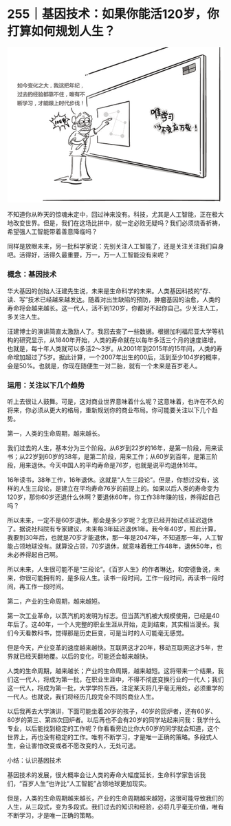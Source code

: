 # 255｜基因技术：如果你能活120岁，你打算如何规划人生？

![](img/80d89bbd3da4988d0dcc036c0caa2de0.jpg)

不知道你从昨天的惊魂未定中，回过神来没有。科技，尤其是人工智能，正在极大地改变世界。但是，我们在这场比拼中，就一定必败无疑吗？我们必须烧香祈祷，希望强人工智能带着善意降临吗？

同样是放眼未来，另一批科学家说：先别关注人工智能了，还是关注关注我们自身吧。活得好，活得久最重要，万一，万一人工智能没有来呢？

### 概念：基因技术

华大基因的创始人汪建先生说，未来是生命科学的未来。人类基因科技的“存、读、写”技术已经越来越发达。随着对出生缺陷的预防，肿瘤基因的治愈，人类的寿命将会越来越长。这一代人，活不到120岁，你都对不起你自己。少关注人工，多关注人生。

汪建博士的演讲简直太激励人了。我回去查了一些数据。根据加利福尼亚大学等机构的研究显示，从1840年开始，人类的寿命就在以每年多活三个月的速度递增。也就是，每十年人类就可以多活2～3岁。从2001年到2015年的15年间，人类的寿命增加超过了5岁。据此计算，一个2007年出生的00后，活到至少104岁的概率，会是50%。也就是，你现在随便生一对二胎，就有一个未来是百岁老人。

### 运用：关注以下几个趋势

听上去很让人鼓舞。可是，这对商业世界意味着什么呢？这意味着，也许在不久的将来，你必须从更大的格局，重新规划你的商业布局。你可能要关注以下几个趋势。

第一，人类的生命周期，越来越长。

我们过去的人生，基本分为三个阶段。从6岁到22岁的16年，是第一阶段，用来读书；从22岁到60岁的38年，是第二阶段，用来工作；从60岁到百年，是第三阶段，用来退休。今天中国人的平均寿命是76岁，也就是说平均退休16年。

16年读书，38年工作，16年退休。这就是“人生三段论”。但是，你想过没有，这样的人生三段论，是建立在平均寿命76岁的前提上的。如果以后人类的寿命变为120岁，那你60岁还退什么休啊？要退休60年，你工作38年赚的钱，养得起自己吗？

所以未来，一定不是60岁退休。那会是多少岁呢？北京已经开始试点延迟退休了。据说社科院有专家建议，未来每3年延迟退休1年。我今年40岁，照此计算，我要到30年后，也就是70岁才能退休，那一年是2047年，不知道那一年，人工智能占领地球没有。就算没占领，70岁退休，就意味着我工作48年，退休50年，也未必养得起自己啊。

所以未来，人生很可能不是“三段论”。《百岁人生》的作者琳达，和安德鲁说，未来，你很可能拥有的，是多段人生。读书一段时间，工作一段时间，再读书一段时间，再工作一段时间。

第二，产业的生命周期，越来越短。

第一次工业革命，以蒸汽机的发明为标志。但当蒸汽机被大规模使用，已经是40年后了。这40年，一个人完整的职业生涯从开始，走到结束，其实相当漫长。我们今天看教科书，觉得那是历史巨变，可是当时的人可能毫无感觉。

但是今天，产业变革的速度越来越快。互联网这才20年，移动互联网这才5年，世界就已经天翻地覆。以后的变化，可能还会越来越快。

人类的生命周期，越来越长；产业的生命周期，越来越短。这将带来一个结果，我们这一代人，将成为第一批，在职业生涯中，不得不彻底变换行业的一代人；我们这一代人，将成为第一批，大学学的东西，注定某天将几乎毫无用处，必须重学的一代人。也就说，我们将经历几段完全不同的商业人生。

以后我再去大学演讲，下面可能坐着20岁的孩子，40岁的回炉者，还有60岁、80岁的第三、第四次回炉者。以后再也不会有20岁的同学站起来问我：我学什么专业，以后能找到稳定的工作呢？你看看旁边比你大60岁的同学就会知道，这个世界上，再也没有稳定的工作。唯有不断学习，才是唯一正确的策略。多段式人生，会让害怕改变或者不愿改变的人，无处可逃。

小结：认识基因技术

基因技术的发展，很大概率会让人类的寿命大幅度延长，生命科学家告诉我们，“百岁人生”也许比“人工智能”占领地球更加现实。

但是，人类的生命周期越来越长，产业的生命周期越来越短，这很可能导致我们的人生，从三段式，变为多段式。我们过去的知识和经验，必将几乎毫无价值，唯有不断学习，才是唯一正确的策略。
